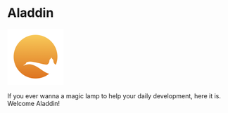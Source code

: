 # Aladdin

<img src="img/icon.png" alt="icon" style="zoom: 25%;" />

If you ever wanna a magic lamp to help your daily development, here it is. Welcome Aladdin!

